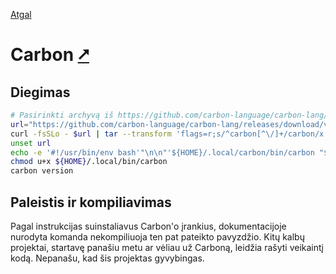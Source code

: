[Atgal](./readme.md)

# Carbon [&#x2B67;](https://docs.carbon-lang.dev/)

## Diegimas

```bash
# Pasirinkti archyvą iš https://github.com/carbon-language/carbon-lang/releases
url="https://github.com/carbon-language/carbon-lang/releases/download/v0.0.0-0.nightly.2024.12.17/carbon_toolchain-0.0.0-0.nightly.2024.12.17.tar.gz"
curl -fsSLo - $url | tar --transform 'flags=r;s/^carbon[^\/]+/carbon/x' --show-transformed-names -xzvC "${HOME}/.local"
unset url
echo -e '#!/usr/bin/env bash'"\n\n"'${HOME}/.local/carbon/bin/carbon "$@"' > ${HOME}/.local/bin/carbon
chmod u+x ${HOME}/.local/bin/carbon
carbon version
```

## Paleistis ir kompiliavimas

Pagal instrukcijas suinstaliavus Carbon'o įrankius, dokumentacijoje nurodyta komanda nekompiliuoja ten pat pateikto pavyzdžio. Kitų kalbų projektai, startavę panašiu metu ar vėliau už Carboną, leidžia rašyti veikaintį kodą. Nepanašu, kad šis projektas gyvybingas.
